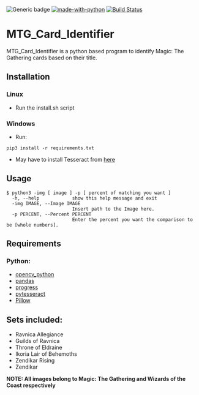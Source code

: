 ![Generic badge](https://img.shields.io/badge/Python-3.7.3-informal.svg)
[![made-with-python](https://img.shields.io/badge/Made%20with-Python-1f425f.svg)](https://www.python.org/)
[![Build Status](https://travis-ci.com/sschatz1997/MTG_Card_Identifier.svg?branch=main)](https://travis-ci.org/{{sschatz1997}}/{{MTG_Card_Identifier}})
# MTG_Card_Identifier

MTG_Card_Identifier is a python based program to identify Magic: The Gathering cards based on their title.

## Installation

### Linux 
- Run the install.sh script

### Windows 
- Run:
```
pip3 install -r requirements.txt
```
- May have to install Tesseract from [here](https://github.com/UB-Mannheim/tesseract/wiki)

## Usage 
```
$ python3 -img [ image ] -p [ percent of matching you want ]
  -h, --help            show this help message and exit
  -img IMAGE, --Image IMAGE
                        Insert path to the Image here.
  -p PERCENT, --Percent PERCENT
                        Enter the percent you want the comparison to be [whole numbers].
```

## Requirements
### Python:
- [opencv_python](https://pypi.org/project/opencv-python/)
- [pandas](https://pypi.org/project/pandas/)
- [progress](https://pypi.org/project/progress/)
- [pytesseract](https://pypi.org/project/pytesseract/)
- [Pillow](https://pypi.org/project/Pillow/)


## Sets included:
- Ravnica Allegiance
- Guilds of Ravnica
- Throne of Eldraine
- Ikoria Lair of Behemoths
- Zendikar Rising
- Zendikar







**NOTE: All images belong to Magic: The Gathering and Wizards of the Coast respectively**

